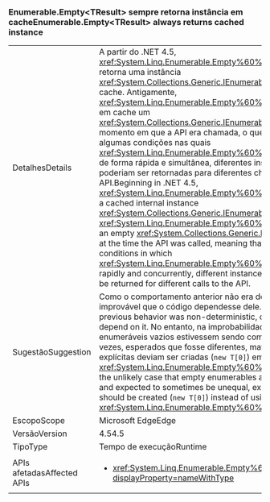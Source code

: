 ### <a name="enumerableemptylttresultgt-always-returns-cached-instance"></a><span data-ttu-id="661d7-101">Enumerable.Empty&lt;TResult&gt; sempre retorna instância em cache</span><span class="sxs-lookup"><span data-stu-id="661d7-101">Enumerable.Empty&lt;TResult&gt; always returns cached instance</span></span>

|   |   |
|---|---|
|<span data-ttu-id="661d7-102">Detalhes</span><span class="sxs-lookup"><span data-stu-id="661d7-102">Details</span></span>|<span data-ttu-id="661d7-103">A partir do .NET 4.5, <xref:System.Linq.Enumerable.Empty%60%601> sempre retorna uma instância <xref:System.Collections.Generic.IEnumerable%601> interna em cache. Antigamente, <xref:System.Linq.Enumerable.Empty%60%601> armazenava em cache um <xref:System.Collections.Generic.IEnumerable%601> vazio no momento em que a API era chamada, o que significa que, em algumas condições nas quais <xref:System.Linq.Enumerable.Empty%60%601> era chamado de forma rápida e simultânea, diferentes instâncias do tipo poderiam ser retornadas para diferentes chamadas à API.</span><span class="sxs-lookup"><span data-stu-id="661d7-103">Beginning in .NET 4.5, <xref:System.Linq.Enumerable.Empty%60%601> always returns a cached internal instance <xref:System.Collections.Generic.IEnumerable%601>.Previously, <xref:System.Linq.Enumerable.Empty%60%601> would cache an empty <xref:System.Collections.Generic.IEnumerable%601> at the time the API was called, meaning that in some conditions in which <xref:System.Linq.Enumerable.Empty%60%601> was called rapidly and concurrently, different instances of the type could be returned for different calls to the API.</span></span>|
|<span data-ttu-id="661d7-104">Sugestão</span><span class="sxs-lookup"><span data-stu-id="661d7-104">Suggestion</span></span>|<span data-ttu-id="661d7-105">Como o comportamento anterior não era determinístico, é improvável que o código dependesse dele.</span><span class="sxs-lookup"><span data-stu-id="661d7-105">Because the previous behavior was non-deterministic, code is unlikely to depend on it.</span></span> <span data-ttu-id="661d7-106">No entanto, na improbabilidade de que enumeráveis vazios estivessem sendo comparados e, às vezes, esperados que fosse diferentes, matrizes vazias explícitas deviam ser criadas (<code>new T[0]</code>) em vez de usar <xref:System.Linq.Enumerable.Empty%60%601>.</span><span class="sxs-lookup"><span data-stu-id="661d7-106">However, in the unlikely case that empty enumerables are being compared and expected to sometimes be unequal, explicit empty arrays should be created (<code>new T[0]</code>) instead of using <xref:System.Linq.Enumerable.Empty%60%601>.</span></span>|
|<span data-ttu-id="661d7-107">Escopo</span><span class="sxs-lookup"><span data-stu-id="661d7-107">Scope</span></span>|<span data-ttu-id="661d7-108">Microsoft Edge</span><span class="sxs-lookup"><span data-stu-id="661d7-108">Edge</span></span>|
|<span data-ttu-id="661d7-109">Versão</span><span class="sxs-lookup"><span data-stu-id="661d7-109">Version</span></span>|<span data-ttu-id="661d7-110">4.5</span><span class="sxs-lookup"><span data-stu-id="661d7-110">4.5</span></span>|
|<span data-ttu-id="661d7-111">Tipo</span><span class="sxs-lookup"><span data-stu-id="661d7-111">Type</span></span>|<span data-ttu-id="661d7-112">Tempo de execução</span><span class="sxs-lookup"><span data-stu-id="661d7-112">Runtime</span></span>|
|<span data-ttu-id="661d7-113">APIs afetadas</span><span class="sxs-lookup"><span data-stu-id="661d7-113">Affected APIs</span></span>|<ul><li><xref:System.Linq.Enumerable.Empty%60%601?displayProperty=nameWithType></li></ul>|

